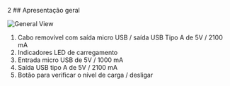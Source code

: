 2 ## Apresentação geral

![General View](http://static.energysistem.com/images/manuals/42253/55fa871d4beac.jpg)

1. Cabo removível com saída micro USB / saída USB Tipo A de 5V / 2100 mA
2. Indicadores LED de carregamento
3. Entrada micro USB de 5V / 1000 mA
4. Saída USB tipo A de 5V / 2100 mA
5. Botão para verificar o nível de carga / desligar





